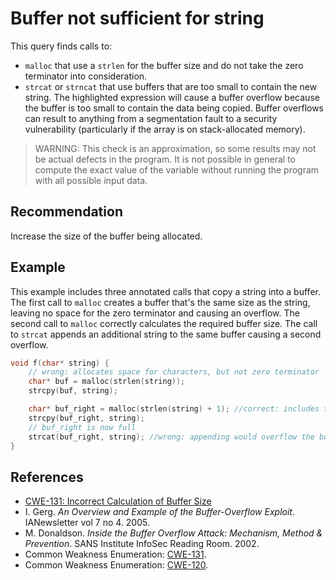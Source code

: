 # Buffer not sufficient for string
This query finds calls to:

* `malloc` that use a `strlen` for the buffer size and do not take the zero terminator into consideration.
* `strcat` or `strncat` that use buffers that are too small to contain the new string.
The highlighted expression will cause a buffer overflow because the buffer is too small to contain the data being copied. Buffer overflows can result to anything from a segmentation fault to a security vulnerability (particularly if the array is on stack-allocated memory).

> WARNING: This check is an approximation, so some results may not be actual defects in the program. It is not possible in general to compute the exact value of the variable without running the program with all possible input data.

## Recommendation
Increase the size of the buffer being allocated.


## Example
This example includes three annotated calls that copy a string into a buffer. The first call to `malloc` creates a buffer that's the same size as the string, leaving no space for the zero terminator and causing an overflow. The second call to `malloc` correctly calculates the required buffer size. The call to `strcat` appends an additional string to the same buffer causing a second overflow.


```cpp
void f(char* string) {
	// wrong: allocates space for characters, but not zero terminator
	char* buf = malloc(strlen(string));
	strcpy(buf, string);

	char* buf_right = malloc(strlen(string) + 1); //correct: includes the zero terminator
	strcpy(buf_right, string);
	// buf_right is now full
	strcat(buf_right, string); //wrong: appending would overflow the buffer
}

```

## References
* [CWE-131: Incorrect Calculation of Buffer Size](http://cwe.mitre.org/data/definitions/131.html)
* I. Gerg. *An Overview and Example of the Buffer-Overflow Exploit*. IANewsletter vol 7 no 4. 2005.
* M. Donaldson. *Inside the Buffer Overflow Attack: Mechanism, Method &amp; Prevention*. SANS Institute InfoSec Reading Room. 2002.
* Common Weakness Enumeration: [CWE-131](https://cwe.mitre.org/data/definitions/131.html).
* Common Weakness Enumeration: [CWE-120](https://cwe.mitre.org/data/definitions/120.html).
